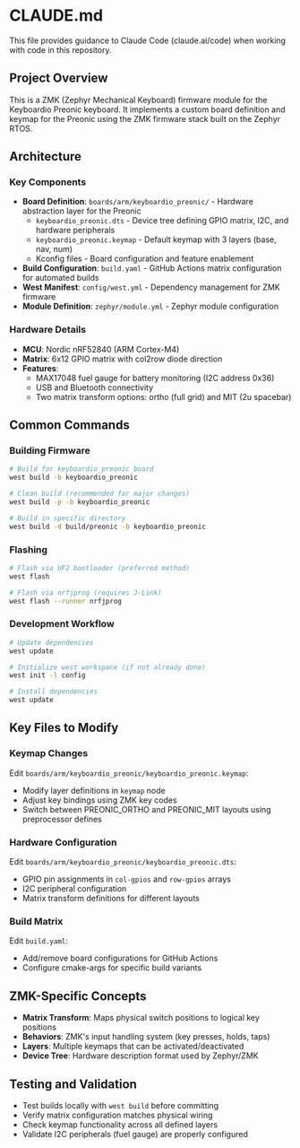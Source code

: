 # CLAUDE.md

This file provides guidance to Claude Code (claude.ai/code) when working with code in this repository.

## Project Overview

This is a ZMK (Zephyr Mechanical Keyboard) firmware module for the Keyboardio Preonic keyboard. It implements a custom board definition and keymap for the Preonic using the ZMK firmware stack built on the Zephyr RTOS.

## Architecture

### Key Components
- **Board Definition**: `boards/arm/keyboardio_preonic/` - Hardware abstraction layer for the Preonic
  - `keyboardio_preonic.dts` - Device tree defining GPIO matrix, I2C, and hardware peripherals
  - `keyboardio_preonic.keymap` - Default keymap with 3 layers (base, nav, num) 
  - Kconfig files - Board configuration and feature enablement
- **Build Configuration**: `build.yaml` - GitHub Actions matrix configuration for automated builds
- **West Manifest**: `config/west.yml` - Dependency management for ZMK firmware
- **Module Definition**: `zephyr/module.yml` - Zephyr module configuration

### Hardware Details
- **MCU**: Nordic nRF52840 (ARM Cortex-M4)
- **Matrix**: 6x12 GPIO matrix with col2row diode direction
- **Features**: 
  - MAX17048 fuel gauge for battery monitoring (I2C address 0x36)
  - USB and Bluetooth connectivity
  - Two matrix transform options: ortho (full grid) and MIT (2u spacebar)

## Common Commands

### Building Firmware
```bash
# Build for keyboardio_preonic board
west build -b keyboardio_preonic

# Clean build (recommended for major changes)
west build -p -b keyboardio_preonic

# Build in specific directory
west build -d build/preonic -b keyboardio_preonic
```

### Flashing
```bash
# Flash via UF2 bootloader (preferred method)
west flash

# Flash via nrfjprog (requires J-Link)
west flash --runner nrfjprog
```

### Development Workflow
```bash
# Update dependencies
west update

# Initialize west workspace (if not already done)
west init -l config

# Install dependencies
west update
```

## Key Files to Modify

### Keymap Changes
Edit `boards/arm/keyboardio_preonic/keyboardio_preonic.keymap`:
- Modify layer definitions in `keymap` node
- Adjust key bindings using ZMK key codes
- Switch between PREONIC_ORTHO and PREONIC_MIT layouts using preprocessor defines

### Hardware Configuration  
Edit `boards/arm/keyboardio_preonic/keyboardio_preonic.dts`:
- GPIO pin assignments in `col-gpios` and `row-gpios` arrays
- I2C peripheral configuration
- Matrix transform definitions for different layouts

### Build Matrix
Edit `build.yaml`:
- Add/remove board configurations for GitHub Actions
- Configure cmake-args for specific build variants

## ZMK-Specific Concepts

- **Matrix Transform**: Maps physical switch positions to logical key positions
- **Behaviors**: ZMK's input handling system (key presses, holds, taps)
- **Layers**: Multiple keymaps that can be activated/deactivated
- **Device Tree**: Hardware description format used by Zephyr/ZMK

## Testing and Validation

- Test builds locally with `west build` before committing
- Verify matrix configuration matches physical wiring
- Check keymap functionality across all defined layers
- Validate I2C peripherals (fuel gauge) are properly configured